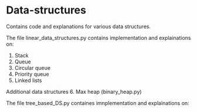# Data-structures
Contains code and explanations for various data structures.

The file linear_data_structures.py contains implementation and explainations on:
1. Stack
2. Queue
3. Circular queue
4. Priority queue
5. Linked lists

Additional data structures
6. Max heap (binary_heap.py)

The file tree_based_DS.py containes imnplementation and explainations on:

